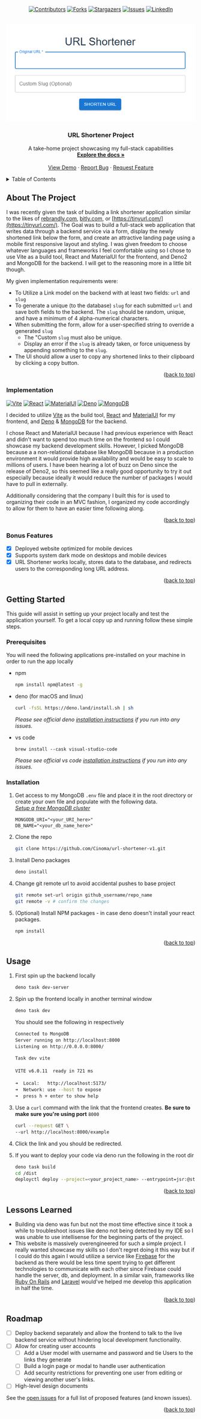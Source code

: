 <!-- Improved compatibility of back to top link: See: https://github.com/Cinoma/url-shortener-v1/pull/73 -->
<a id="readme-top"></a>

<!-- PROJECT SHIELDS -->
<!--
*** I'm using markdown "reference style" links for readability.
*** Reference links are enclosed in brackets [ ] instead of parentheses ( ).
*** See the bottom of this document for the declaration of the reference variables
*** for contributors-url, forks-url, etc. This is an optional, concise syntax you may use.
*** https://www.markdownguide.org/basic-syntax/#reference-style-links
-->
<div align="center">

[![Contributors][contributors-shield]][contributors-url]
[![Forks][forks-shield]][forks-url]
[![Stargazers][stars-shield]][stars-url]
[![Issues][issues-shield]][issues-url]
[![LinkedIn][linkedin-shield]][linkedin-url]
</div>

<!-- PROJECT LOGO -->
<br />
<div align="center">
  <a href="https://url-shortener-v1.deno.dev/">
    <img src="public/screenshot.png" alt="Logo">
  </a>

  <h3 align="center">URL Shortener Project</h3>

  <p align="center">
    A take-home project showcasing my full-stack capabilities 
    <br />
    <a href="https://github.com/Cinoma/url-shortener-v1/tree/e647c4ef3f2b5dfecebc3424081e1dab426090fa/docs"><strong>Explore the docs »</strong></a>
    <br />
    <br />
    <a href="https://url-shortener-v1.deno.dev/">View Demo</a>
    &middot;
    <a href="https://github.com/Cinoma/url-shortener-v1/issues/new?labels=bug&template=bug-report---.md">Report Bug</a>
    &middot;
    <a href="https://github.com/Cinoma/url-shortener-v1/issues/new?labels=enhancement&template=feature-request---.md">Request Feature</a>
  </p>
</div>



<!-- TABLE OF CONTENTS -->
<details>
  <summary>Table of Contents</summary>
  <ol>
    <li>
      <a href="#about-the-project">About The Project</a>
      <ul>
        <li><a href="#Implementation">Implementation</a></li>
      </ul>
      <ul>
        <li><a href="#bonus-features">Bonus Features</a></li>
      </ul>
    </li>
    <li>
      <a href="#getting-started">Getting Started</a>
      <ul>
        <li><a href="#prerequisites">Prerequisites</a></li>
        <li><a href="#installation">Installation</a></li>
      </ul>
    </li>
    <li><a href="#usage">Usage</a></li>
    <li><a href="#lessons-learned">Lessons Learned</a></li>
    <li><a href="#roadmap">Roadmap</a></li>
  </ol>
</details>



<!-- ABOUT THE PROJECT -->
## About The Project

I was recently given the task of building a link shortener application similar to the likes of [rebrandly.com](rebrandly.com), [bitly.com](bitly.com), or [https://tinyurl.com/](https://tinyurl.com/). The Goal was to build a full-stack web application that writes data through a backend service via a form, display the newly shortened link below the form, and create an attractive landing page using a mobile first responsive layout and styling. I was given freedom to choose whatever languages and frameworks I feel comfortable using so I chose to use Vite as a build tool, React and MaterialUI for the frontend, and Deno2 and MongoDB for the backend. I will get to the reasoning more in a little bit though.

My given implementation requirements were:
* To Utilize a Link model on the backend with at least two fields: `url` and `slug`
* To generate a unique (to the database) `slug` for each submitted `url` and save both fields to the backend. The `slug` should be random, unique, and have a minimum of 4 alpha-numerical characters.  
* When submitting the form, allow for a user-specified string to override a generated `slug`
  * The "Custom `slug` must also be unique.
  * Display an error if the `slug` is already taken, or force uniqueness by appending something to the `slug`.
* The UI should allow a user to copy any shortened links to their clipboard by clicking a copy button.  

<p align="right">(<a href="#readme-top">back to top</a>)</p>

<!-- IMPLEMENTATION -->
### Implementation

[![Vite][Vite]][Vite-url] [![React][React.js]][React-url] [![MaterialUI][MaterialUI]][MaterialUI-url] [![Deno][Deno]][Deno-url] [![MongoDB][MongoDB]][MongoDB-url]

I decided to utilize [Vite][Vite-url] as the build tool, [React][React-url] and [MaterialUI][MaterialUI-url] for my frontend, and [Deno][Deno-url] & [MongoDB][MongoDB-url] for the backend.

I chose React and MaterialUI because I had previous experience with React and didn't want to spend too much time on the frontend so I could showcase my backend development skills. However, I picked MongoDB because a a non-relational database like MongoDB because in a production environment it would provide high availability and would be easy to scale to millions of users. I have been hearing a lot of buzz on Deno since the release of Deno2, so this seemed like a really good opportunity to try it out especially because ideally it would reduce the number of packages I would have to pull in externally.

Additionally considering that the company I built this for is used to organizing their code in an MVC fashion, I organized my code accordingly to allow for them to have an easier time following along.


<p align="right">(<a href="#readme-top">back to top</a>)</p>

<!-- BONUS FEATURES -->
### Bonus Features

- [X] Deployed website optimized for mobile devices
- [X] Supports system dark mode on desktops and mobile devices
- [X] URL Shortener works locally, stores data to the database, and redirects users to the corresponding long URL address.

<p align="right">(<a href="#readme-top">back to top</a>)</p>

<!-- GETTING STARTED -->
## Getting Started

This guide will assist in setting up your project locally and test the application yourself.
To get a local copy up and running follow these simple steps.

### Prerequisites

You will need the following applications pre-installed on your machine in order to run the app locally
* npm
  ```sh
  npm install npm@latest -g
  ```

* deno (for macOS and linux)
  ```sh
  curl -fsSL https://deno.land/install.sh | sh
  ```
  *Please see official deno [installation instructions](https://docs.deno.com/runtime/getting_started/installation/) if you run into any issues.*

* vs code
  ```
  brew install --cask visual-studio-code
  ```
  *Please see official vs code [installation instructions](https://code.visualstudio.com/download) if you run into any issues.*

### Installation

1. Get access to my MongoDB `.env` file and place it in the root directory or create your own file and populate with the following data. <br>*[Setup a free MongoDB cluster](https://cloud.mongodb.com/v2/618724d15cd75376ef93ff2c#/clusters)*
    ```shell
    MONGODB_URI="<your_URI_here>"
    DB_NAME="<your_db_name_here>"
    ```
2. Clone the repo
   ```sh
   git clone https://github.com/Cinoma/url-shortener-v1.git
   ```
3. Install Deno packages   
   ```sh
   deno install
   ```

4. Change git remote url to avoid accidental pushes to base project
   ```sh
   git remote set-url origin github_username/repo_name
   git remote -v # confirm the changes
   ```

5. (Optional) Install NPM packages - in case deno doesn't install your react packages.
   ```sh
   npm install
   ```

<p align="right">(<a href="#readme-top">back to top</a>)</p>



<!-- USAGE EXAMPLES -->
## Usage

1. First spin up the backend locally

   ```sh
   deno task dev-server
   ```
2. Spin up the frontend locally in another terminal window
   ```sh
   deno task dev
   ``` 

    You should see the following in respectively
   ```sh
   Connected to MongoDB
   Server running on http://localhost:8000
   Listening on http://0.0.0.0:8000/    
   ```
   ```sh
   Task dev vite

   VITE v6.0.11  ready in 721 ms

   ➜  Local:   http://localhost:5173/
   ➜  Network: use --host to expose
   ➜  press h + enter to show help
   ```

3. Use a `curl` command with the link that the frontend creates. **Be sure to make sure you're using port** `8000`

    ```sh
    curl --request GET \
    --url http://localhost:8000/example
    ```

4. Click the link and you should be redirected.

5. If you want to deploy your code via deno run the following in the root dir
    ```sh
    deno task build
    cd /dist
    deployctl deploy --project=<your_project_name> --entrypoint=jsr:@std/http/file-server
    ``` 

<p align="right">(<a href="#readme-top">back to top</a>)</p>

<!-- LESSONS LEARNED -->
## Lessons Learned

- Building via deno was fun but not the  most time effective since it took a while to troubleshoot issues like deno not being detected by my IDE so I was unable to use intellisense for the beginning parts of the project.
- This website is massively overengineered for such a simple project. I really wanted showcase my skills so I don't regret doing it this way but if I could do this again I would utilize a service like [Firebase](https://firebase.google.com/) for the backend as there would be less time spent trying to get different technologies to communicate with each other since Firebase could handle the server, db, and deployment. In a similar vain, frameworks like [Ruby On Rails](https://rubyonrails.org/) and [Laravel](https://laravel.com/) would've helped me develop this application in half the time.


<p align="right">(<a href="#readme-top">back to top</a>)</p>



<!-- ROADMAP -->
## Roadmap

- [ ] Deploy backend separately and allow the frontend to talk to the live backend service without hindering local development functionality.
- [ ] Allow for creating user accounts
  - [ ] Add a User model with username and password and tie Users to the links they generate
  - [ ] Build a login page or modal to handle user authentication
  - [ ] Add security restrictions for preventing one user from editing or viewing another user's links.
- [ ] High-level design documents

See the [open issues](https://github.com/Cinoma/url-shortener-v1/issues) for a full list of proposed features (and known issues).

<p align="right">(<a href="#readme-top">back to top</a>)</p>


<!-- MARKDOWN LINKS & IMAGES -->
<!-- https://www.markdownguide.org/basic-syntax/#reference-style-links -->
[contributors-shield]: https://img.shields.io/github/contributors/othneildrew/Best-README-Template.svg?style=for-the-badge
[contributors-url]: https://github.com/Cinoma/url-shortener-v1/graphs/contributors
[forks-shield]: https://img.shields.io/github/forks/othneildrew/Best-README-Template.svg?style=for-the-badge
[forks-url]: https://github.com/Cinoma/url-shortener-v1/network/members
[stars-shield]: https://img.shields.io/github/stars/othneildrew/Best-README-Template.svg?style=for-the-badge
[stars-url]: https://github.com/Cinoma/url-shortener-v1/stargazers
[issues-shield]: https://img.shields.io/github/issues/othneildrew/Best-README-Template.svg?style=for-the-badge
[issues-url]: https://github.com/Cinoma/url-shortener-v1/issues
[linkedin-shield]: https://img.shields.io/badge/-LinkedIn-black.svg?style=for-the-badge&logo=linkedin&colorB=555
[linkedin-url]: https://linkedin.com/in/chris-inoma
[product-screenshot]: public/screenshot.png
[React.js]: https://img.shields.io/badge/React-%2320232a.svg?logo=react&logoColor=%2361DAFB
[React-url]: https://reactjs.org/
[Deno]:https://img.shields.io/badge/Deno-000?logo=deno&logoColor=fff
[Deno-url]:https://deno.com/
[Vite]:https://img.shields.io/badge/Vite-646CFF?logo=vite&logoColor=fff
[Vite-url]:https://vite.dev/
[MongoDB]:https://img.shields.io/badge/MongoDB-%234ea94b.svg?logo=mongodb&logoColor=white
[MongoDB-url]:https://www.mongodb.com/
[MaterialUI]:https://img.shields.io/badge/Material--UI-0081CB?style=flat&logo=material-ui&logoColor=white
[MaterialUI-url]:https://mui.com/material-ui/?srsltid=AfmBOopNQHySofmq007SPFgu7E0nal-hZII0QmQOhVhjOKuZA8fJrHgx
